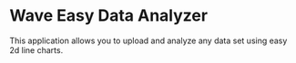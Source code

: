 # Wave Easy Data Analyzer

This application allows you to upload and analyze any data set using easy 2d line charts.
